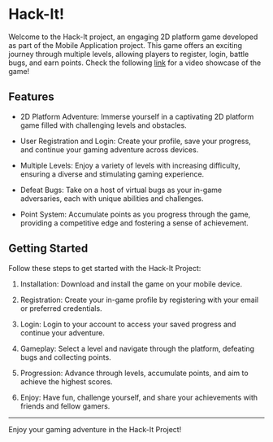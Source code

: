 # Hack-It!
Welcome to the Hack-It project, an engaging 2D platform game developed as part of the Mobile Application project. This game offers an exciting journey through multiple levels, allowing players to register, login, battle bugs, and earn points. 
Check the following [link](https://www.youtube.com/watch?v=aXV1gKxEtos&list=PL5zUiVQDL9oR-7r9EZ9OZWt52X1n_IFo_&index=18) for a video showcase of the game!

## Features
* 2D Platform Adventure: Immerse yourself in a captivating 2D platform game filled with challenging levels and obstacles.

* User Registration and Login: Create your profile, save your progress, and continue your gaming adventure across devices.

* Multiple Levels: Enjoy a variety of levels with increasing difficulty, ensuring a diverse and stimulating gaming experience.

* Defeat Bugs: Take on a host of virtual bugs as your in-game adversaries, each with unique abilities and challenges.

* Point System: Accumulate points as you progress through the game, providing a competitive edge and fostering a sense of achievement.

## Getting Started
Follow these steps to get started with the Hack-It Project:

1. Installation: Download and install the game on your mobile device.

2. Registration: Create your in-game profile by registering with your email or preferred credentials.

3. Login: Login to your account to access your saved progress and continue your adventure.

4. Gameplay: Select a level and navigate through the platform, defeating bugs and collecting points.

5. Progression: Advance through levels, accumulate points, and aim to achieve the highest scores.

6. Enjoy: Have fun, challenge yourself, and share your achievements with friends and fellow gamers.

---

Enjoy your gaming adventure in the Hack-It Project!
